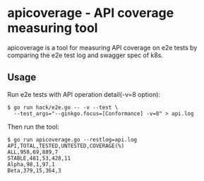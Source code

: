 # apicoverage - API coverage measuring tool

apicoverage is a tool for measuring API coverage on e2e tests
by comparing the e2e test log and swagger spec of k8s.

## Usage

Run e2e tests with API operation detail(-v=8 option):
```
$ go run hack/e2e.go -- -v --test \
  --test_args="--ginkgo.focus=[Conformance] -v=8" > api.log
```
Then run the tool:
```
$ go run apicoverage.go --restlog=api.log
API,TOTAL,TESTED,UNTESTED,COVERAGE(%)
ALL,958,69,889,7
STABLE,481,53,428,11
Alpha,98,1,97,1
Beta,379,15,364,3
```

